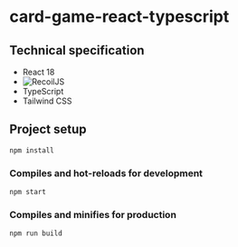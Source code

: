 # card-game-react-typescript

## Technical specification
 - React 18
 - ![RecoilJS](https://recoiljs.org/)
 - TypeScript
 - Tailwind CSS

## Project setup
```
npm install
```

### Compiles and hot-reloads for development
```
npm start
```

### Compiles and minifies for production
```
npm run build
```

